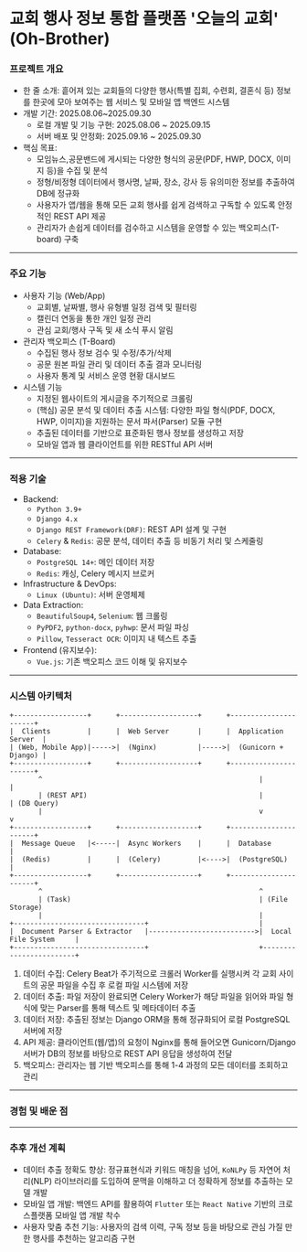 # 교회 행사 정보 통합 플랫폼 '오늘의 교회' (Oh-Brother)

### 프로젝트 개요

- 한 줄 소개: 흩어져 있는 교회들의 다양한 행사(특별 집회, 수련회, 결혼식 등) 정보를 한곳에 모아 보여주는 웹 서비스 및 모바일 앱 백엔드 시스템
- 개발 기간: 2025.08.06~2025.09.30
    - 로컬 개발 및 기능 구현: 2025.08.06 ~ 2025.09.15
    - 서버 배포 및 안정화: 2025.09.16 ~ 2025.09.30
- 핵심 목표:
    - 모임뉴스,공문밴드에 게시되는 다양한 형식의 공문(PDF, HWP, DOCX, 이미지 등)을 수집 및 분석
    - 정형/비정형 데이터에서 행사명, 날짜, 장소, 강사 등 유의미한 정보를 추출하여 DB에 정규화
    - 사용자가 앱/웹을 통해 모든 교회 행사를 쉽게 검색하고 구독할 수 있도록 안정적인 REST API 제공
    - 관리자가 손쉽게 데이터를 검수하고 시스템을 운영할 수 있는 백오피스(T-board) 구축

---

### 주요 기능

- 사용자 기능 (Web/App)
    - 교회별, 날짜별, 행사 유형별 일정 검색 및 필터링
    - 캘린더 연동을 통한 개인 일정 관리
    - 관심 교회/행사 구독 및 새 소식 푸시 알림
- 관리자 백오피스 (T-Board)
    - 수집된 행사 정보 검수 및 수정/추가/삭제
    - 공문 원본 파일 관리 및 데이터 추출 결과 모니터링
    - 사용자 통계 및 서비스 운영 현황 대시보드
- 시스템 기능
    - 지정된 웹사이트의 게시글을 주기적으로 크롤링
    - (핵심) 공문 분석 및 데이터 추출 시스템: 다양한 파일 형식(PDF, DOCX, HWP, 이미지)을 지원하는 문서 파서(Parser) 모듈 구현
    - 추출된 데이터를 기반으로 표준화된 행사 정보를 생성하고 저장
    - 모바일 앱과 웹 클라이언트를 위한 RESTful API 서버

---

### 적용 기술

- Backend:
    - `Python 3.9+`
    - `Django 4.x`
    - `Django REST Framework(DRF)`: REST API 설계 및 구현
    - `Celery` & `Redis`: 공문 분석, 데이터 추출 등 비동기 처리 및 스케줄링
- Database:
    - `PostgreSQL 14+`: 메인 데이터 저장
    - `Redis`: 캐싱, Celery 메시지 브로커
- Infrastructure & DevOps:
    - `Linux (Ubuntu)`: 서버 운영체제
- Data Extraction:
    - `BeautifulSoup4`, `Selenium`: 웹 크롤링
    - `PyPDF2`, `python-docx`, `pyhwp`: 문서 파일 파싱
    - `Pillow`, `Tesseract OCR`: 이미지 내 텍스트 추출
- Frontend (유지보수):
    - `Vue.js`: 기존 백오피스 코드 이해 및 유지보수

---

### 시스템 아키텍처

```
+------------------+      +-------------------+      +----------------------+
|  Clients         |      |  Web Server       |      |  Application Server  |
| (Web, Mobile App)|----->|  (Nginx)          |----->|  (Gunicorn + Django) |
+------------------+      +-------------------+      +----------------------+
       ^                                                     |        |
       | (REST API)                                          |        | (DB Query)
       |                                                     v        v
+------------------+      +-------------------+      +----------------------+
|  Message Queue   |<-----|  Async Workers    |      |  Database            |
|  (Redis)         |      |  (Celery)         |<---->|  (PostgreSQL)        |
+------------------+      +-------------------+      +----------------------+
       ^                                                     ^
       | (Task)                                              | (File Storage)
       |                                                     |
+--------------------------------+                           |
|  Document Parser & Extractor   |-------------------------->|  Local File System     |
+--------------------------------+                           +------------------------+

```
1. 데이터 수집: Celery Beat가 주기적으로 크롤러 Worker를 실행시켜 각 교회 사이트의 공문 파일을 수집 후 로컬 파일 시스템에 저장
2. 데이터 추출: 파일 저장이 완료되면 Celery Worker가 해당 파일을 읽어와 파일 형식에 맞는 Parser를 통해 텍스트 및 메타데이터 추출
3. 데이터 저장: 추출된 정보는 Django ORM을 통해 정규화되어 로컬 PostgreSQL 서버에 저장
4. API 제공: 클라이언트(웹/앱)의 요청이 Nginx를 통해 들어오면 Gunicorn/Django 서버가 DB의 정보를 바탕으로 REST API 응답을 생성하여 전달
5. 백오피스: 관리자는 웹 기반 백오피스를 통해 1-4 과정의 모든 데이터를 조회하고 관리

---

### 경험 및 배운 점

---

### 추후 개선 계획

- 데이터 추출 정확도 향상: 정규표현식과 키워드 매칭을 넘어, `KoNLPy` 등 자연어 처리(NLP) 라이브러리를 도입하여 문맥을 이해하고 더 정확하게 정보를 추출하는 모델 개발
- 모바일 앱 개발: 백엔드 API를 활용하여 `Flutter` 또는 `React Native` 기반의 크로스플랫폼 모바일 앱 개발 착수
- 사용자 맞춤 추천 기능: 사용자의 검색 이력, 구독 정보 등을 바탕으로 관심 가질 만한 행사를 추천하는 알고리즘 구현
